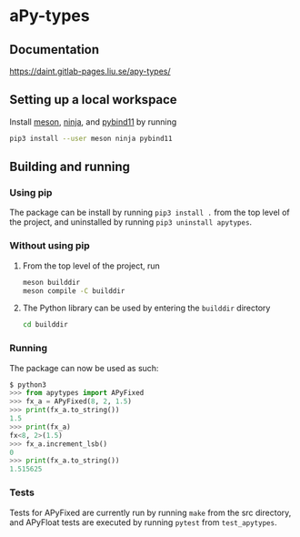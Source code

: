 # aPy-types

## Documentation

<https://daint.gitlab-pages.liu.se/apy-types/>

## Setting up a local workspace

Install [meson](https://mesonbuild.com/index.html),
[ninja](https://ninja-build.org/), and
[pybind11](https://pypi.org/project/pybind11/) by running

```bash
pip3 install --user meson ninja pybind11
```

## Building and running

### Using pip

The package can be install by running `pip3 install .` from the top level of
the project, and uninstalled by running `pip3 uninstall apytypes`.

### Without using pip

1. From the top level of the project, run

    ```bash
    meson builddir
    meson compile -C builddir
    ```

2. The Python library can be used by entering the `builddir` directory

    ```bash
    cd builddir
    ```

### Running

The package can now be used as such:

```python
$ python3
>>> from apytypes import APyFixed
>>> fx_a = APyFixed(8, 2, 1.5)
>>> print(fx_a.to_string())
1.5
>>> print(fx_a)
fx<8, 2>(1.5)
>>> fx_a.increment_lsb()
0
>>> print(fx_a.to_string())
1.515625
```

### Tests

Tests for APyFixed are currently run by running `make` from the src directory,
and APyFloat tests are executed by running `pytest` from `test_apytypes`.
